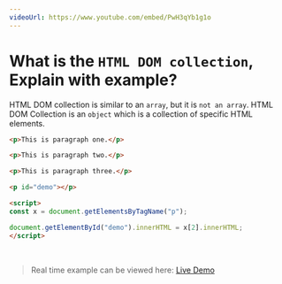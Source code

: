 ```yaml
---
videoUrl: https://www.youtube.com/embed/PwH3qYb1g1o
---
```


# What is the `HTML DOM collection`, Explain with example?	

<v-clicks>

HTML DOM collection is similar to an `array`, but it is `not an array`. HTML DOM Collection is an `object` which is  a collection of specific HTML elements.

```html {1-8|9,13|10|12|all}
<p>This is paragraph one.</p>

<p>This is paragraph two.</p>

<p>This is paragraph three.</p>

<p id="demo"></p>

<script>
const x = document.getElementsByTagName("p");

document.getElementById("demo").innerHTML = x[2].innerHTML;
</script>
```

<br class="my-10"/>

> Real time example can be viewed here: <a href="/Javascript-DOM-in-Tamil/practices/A24.html" target="_blank">Live Demo</a>

</v-clicks>